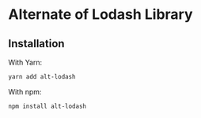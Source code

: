 # Alternate of Lodash Library

<!-- [![npm version](https://badge.fury.io/js/alt-lodash.svg)][npm_url]
[![downloads](https://img.shields.io/npm/dt/alt-lodash.svg)][npm_url]
[![license](https://img.shields.io/npm/l/alt-lodash.svg)][npm_url] -->

<!-- ![Dependency Count](https://badgen.net/bundlephobia/dependency-count/alt-lodash) -->
<!-- ![Types Included](https://badgen.net/npm/types/alt-lodash)
[![gzip size](https://img.badgesize.io/https:/unpkg.com/alt-lodash/dist/alt-lodash.cjs.production.min.js?label=gzip&compression=gzip)](https:/unpkg.com/alt-lodash/dist/alt-lodash.cjs.production.min.js)

[npm_url]: https://www.npmjs.org/package/alt-lodash -->

## Installation

With Yarn:

```bash
yarn add alt-lodash
```

With npm:

```bash
npm install alt-lodash
```